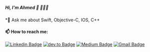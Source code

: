 ##### Hi, I'm Ahmed 👋 👨🏼‍💻 

*💬 Ask me about Swift, Objective-C, IOS, C++

#### 📫 How to reach me:

[![Linkedin Badge](https://img.shields.io/badge/-ahmed--komsan-blue?logo=Linkedin&logoColor=white&link=https://www.linkedin.com/in/ahmed-komsan/)](https://www.linkedin.com/in/ahmed-komsan/) [![dev.to Badge](https://img.shields.io/badge/-ahmed_komsan12-lightgrey?logo=dev.to&logoColor=black&link=https://dev.to/ahmed_komsan12/)](https://dev.to/ahmed_komsan12/) [![Medium Badge](https://img.shields.io/badge/-ahmed.komsan2012-lightgrey?logo=Medium&logoColor=black&link=https://medium.com/@ahmed.komsan2012/)](https://medium.com/@ahmed.komsan2012/) [![Gmail Badge](https://img.shields.io/badge/-ahmedkomsan0@gmail.com-C71610?logo=Gmail&logoColor=white&link=mailto:ahmedkomsan0@gmail.com)](mailto:ahmedkomsan0@gmail.com)


<!--
**Ahmed-Komsan/Ahmed-Komsan** is a ✨ _special_ ✨ repository because its `README.md` (this file) appears on your GitHub profile.

Here are some ideas to get you started:

- 🔭 I’m currently working on ...
- 🌱 I’m currently learning ...
- 👯 I’m looking to collaborate on ...
- 🤔 I’m looking for help with ...
- 💬 Ask me about ...
- 📫 How to reach me: ...
- 😄 Pronouns: ...

-->
